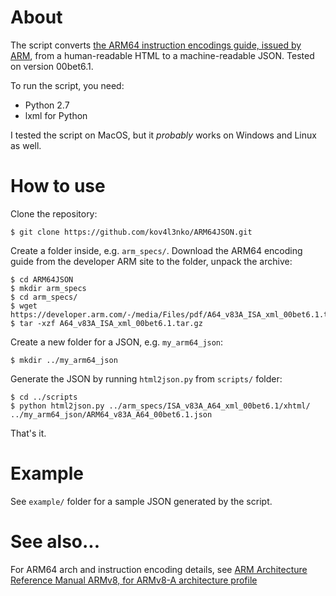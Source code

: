 # About

The script converts [the ARM64 instruction encodings guide, issued by ARM](https://developer.arm.com/products/architecture/a-profile/exploration-tools), from a human-readable HTML to a machine-readable JSON. Tested on version 00bet6.1.

To run the script, you need:

* Python 2.7
* lxml for Python

I tested the script on MacOS, but it _probably_ works on Windows and Linux as well.

# How to use

Clone the repository:

```
$ git clone https://github.com/kov4l3nko/ARM64JSON.git
```

Create a folder inside, e.g. `arm_specs/`. Download the ARM64 encoding guide from the developer ARM site to the folder, unpack the archive:

```
$ cd ARM64JSON
$ mkdir arm_specs
$ cd arm_specs/
$ wget https://developer.arm.com/-/media/Files/pdf/A64_v83A_ISA_xml_00bet6.1.tar.gz
$ tar -xzf A64_v83A_ISA_xml_00bet6.1.tar.gz
```

Create a new folder for a JSON, e.g. `my_arm64_json`:

```
$ mkdir ../my_arm64_json
```

Generate the JSON by running `html2json.py` from `scripts/` folder:

```
$ cd ../scripts
$ python html2json.py ../arm_specs/ISA_v83A_A64_xml_00bet6.1/xhtml/ ../my_arm64_json/ARM64_v83A_A64_00bet6.1.json
```

That's it. 

# Example

See `example/` folder for a sample JSON generated by the script.


# See also...

For ARM64 arch and instruction encoding details, see [ARM Architecture Reference Manual ARMv8, for ARMv8-A architecture profile](https://developer.arm.com/docs/ddi0487/latest/arm-architecture-reference-manual-armv8-for-armv8-a-architecture-profile)